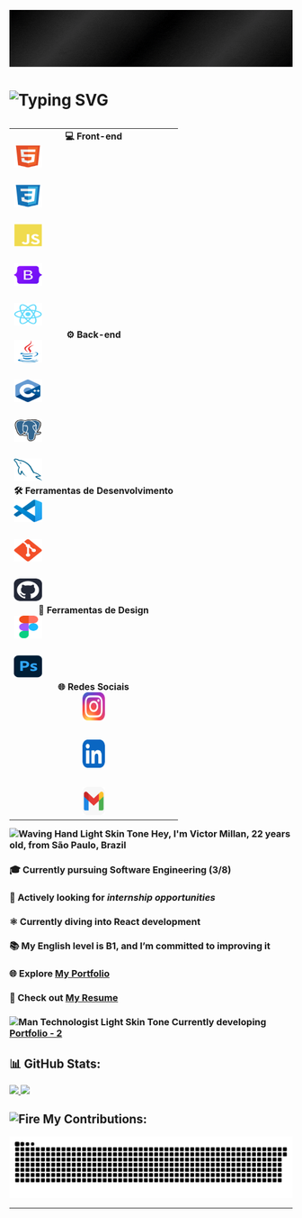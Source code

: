 <!-- Header -->
![I'm a Software Engineer (1)](https://github.com/ViictorrMillan/ViictorrMillan/blob/main/icons/Banner%20Linkedin.gif)
<h1>
  <img src="https://readme-typing-svg.demolab.com?font=Oswald&weight=600&size=30&duration=3000&pause=1000&color=F7F7F7&vCenter=true&random=false&width=600&height=60&lines=%F0%9F%91%BE+Welcome+to+my+GitHub!;%F0%9F%A7%91%F0%9F%8F%BB%E2%80%8D%F0%9F%92%BB+Where+ideas+become+code!+;%F0%9F%9B%A0%EF%B8%8F+Crafting+digital+solutions!;%F0%9F%90%88%E2%80%8D%E2%AC%9B+Coding+with+my+old+cat+by+my+side+;%F0%9F%8E%AE+Gamer+by+night%2C+coder+by+day!;%F0%9F%A7%A0+My+personality+type%3A+INTJ-T"
    alt="Typing SVG" />
</h1>
<!-- stack -->
<table align="right">
  <tr>
    <td align="center" style="font-size: 16px;">
      <strong> 💻 Front-end</strong>
      <div style="display: flex; flex-direction: column; gap: 30px; justify-content: center;">
        <img alt="HTML" height="40" width="50" src="https://raw.githubusercontent.com/devicons/devicon/master/icons/html5/html5-original.svg">
        <img alt="CSS" height="40" width="50" src="https://raw.githubusercontent.com/devicons/devicon/master/icons/css3/css3-original.svg">
        <img alt="Js" height="40" width="50" src="https://raw.githubusercontent.com/devicons/devicon/master/icons/javascript/javascript-plain.svg">
        <img alt="Bootstrap" height="40" width="50" src="https://github.com/devicons/devicon/blob/master/icons/bootstrap/bootstrap-original.svg">
        <img alt="React" height="40" width="50" src="https://github.com/devicons/devicon/blob/master/icons/react/react-original.svg">
      </div>
    </td>
  </tr>
  <tr>
    <td align="center" style="font-size: 16px;">
      <strong>⚙️ Back-end</strong>
      <div style="display: flex; flex-direction: column; gap: 30px; justify-content: center;">
        <img alt="Java" height="40" width="50" src="https://github.com/devicons/devicon/blob/master/icons/java/java-original.svg">
        <img alt="C++" height="40" width="50" src="https://github.com/devicons/devicon/blob/master/icons/cplusplus/cplusplus-original.svg">
        <img alt="PostgreSQL" height="40" width="50" src="https://github.com/devicons/devicon/blob/master/icons/postgresql/postgresql-original.svg">
        <img alt="MySQL" height="40" width="50" src="https://github.com/devicons/devicon/blob/master/icons/mysql/mysql-original.svg">
      </div>
    </td>
  </tr>
  <tr>
    <td align="center" style="font-size: 16px;">
      <strong>🛠 Ferramentas de Desenvolvimento</strong>
      <div style="display: flex; flex-direction: column; gap: 30px; justify-content: center;">
        <img alt="VSCode" height="40" width="50" src="https://raw.githubusercontent.com/devicons/devicon/master/icons/vscode/vscode-original.svg">
        <img alt="Git" height="40" width="50" src="https://github.com/devicons/devicon/blob/master/icons/git/git-plain.svg">
        <img alt="Github" height="40" width="50" src="https://raw.githubusercontent.com/tandpfun/skill-icons/65dea6c4eaca7da319e552c09f4cf5a9a8dab2c8/icons/Github-Dark.svg">
      </div>
    </td>
  </tr>
  <tr>
    <td align="center" style="font-size: 16px;">
      <strong>🎨 Ferramentas de Design</strong>
      <div style="display: flex; flex-direction: column; gap: 30px; justify-content: center;">
        <img alt="Figma" height="40" width="50" src="https://github.com/devicons/devicon/blob/master/icons/figma/figma-original.svg">
        <img alt="Photoshop" height="40" width="50" src="https://github.com/devicons/devicon/blob/master/icons/photoshop/photoshop-original.svg">
      </div>
    </td>
  </tr>
  <!-- Nova Seção: Redes Sociais -->
  <tr>
    <td align="center" style="font-size: 16px;">
      <strong>🌐 Redes Sociais</strong>
      <div style="display: flex; flex-direction: column; gap: 30px; justify-content: center;">
        <a href="https://www.instagram.com/victormillan_dev/" target="_blank"><img src="https://raw.githubusercontent.com/tandpfun/skill-icons/65dea6c4eaca7da319e552c09f4cf5a9a8dab2c8/icons/Instagram.svg" width="40" height="50"></a>
        <a href="https://www.linkedin.com/in/victormillandev/" target="_blank"><img src="https://raw.githubusercontent.com/tandpfun/skill-icons/65dea6c4eaca7da319e552c09f4cf5a9a8dab2c8/icons/LinkedIn.svg" width="40" height="50"></a>
        <a href="mailto:victorhugomartinsmillan@gmail.com" target="_blank"><img src="https://github.com/tandpfun/skill-icons/blob/main/icons/Gmail-Light.svg" width="40" height="50"></a>
      </div>
    </td>
  </tr>
</table>



<!-- About Me --> 

### <img src="https://raw.githubusercontent.com/Tarikul-Islam-Anik/Animated-Fluent-Emojis/master/Emojis/Hand%20gestures/Waving%20Hand%20Light%20Skin%20Tone.png" alt="Waving Hand Light Skin Tone" width="25" height="25" /> Hey, I'm Victor Millan, 22 years old, from São Paulo, Brazil
### 🎓 Currently pursuing Software Engineering (3/8)
### 💼 Actively looking for _internship opportunities_
### ⚛️ Currently diving into React development
### 📚 My English level is B1, and I’m committed to improving it
### 🌐 Explore [My Portfolio](https://portifolio-one-2.vercel.app)
### 📝 Check out [My Resume](https://1drv.ms/w/c/210653bb4e5a46dc/EabzJ9EzL3RNrQZfPAFK-IUBt0WcnFt_LaLEQNs1M84RAA?e=Bia3Ie)
### <img src="https://raw.githubusercontent.com/Tarikul-Islam-Anik/Animated-Fluent-Emojis/master/Emojis/People%20with%20professions/Man%20Technologist%20Light%20Skin%20Tone.png" alt="Man Technologist Light Skin Tone" width="25" height="25" /> Currently developing [Portfolio - 2](https://portifolio-ruddy-mu.vercel.app)

<!-- Status -->
## 📊 GitHub Stats: 
<div>
  <a href="https://github.com/ViictorrMillan">
    <img height="180em" src="https://github-readme-stats.vercel.app/api?username=ViictorrMillan&theme=midnight-purple&hide_border=false&include_all_commits=true&count_private=false" />
    <img height="180em" src="https://github-readme-stats.vercel.app/api/top-langs/?username=ViictorrMillan&theme=midnight-purple&hide_border=false&include_all_commits=true&count_private=true&layout=compact" />
  </a>
</div>

<!-- Snake -->
## <img src="https://raw.githubusercontent.com/Tarikul-Islam-Anik/Animated-Fluent-Emojis/master/Emojis/Travel%20and%20places/Fire.png" alt="Fire" width="25" height="25" /> My Contributions:
<img alt="snake eating my contributions" src="https://raw.githubusercontent.com/ViictorrMillan/ViictorrMillan/output/github-contribution-grid-snake-dark.svg" />

---
